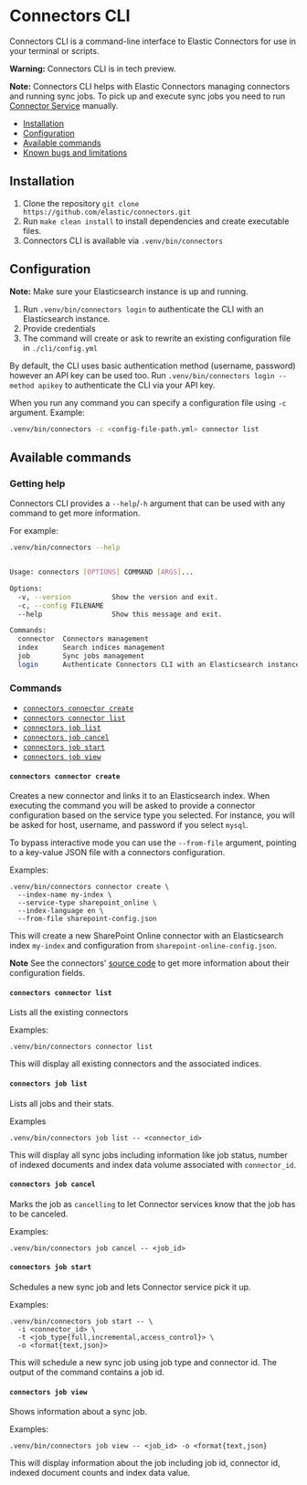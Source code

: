 # Connectors CLI

Connectors CLI is a command-line interface to Elastic Connectors for use in your terminal or scripts.

**Warning:**
Connectors CLI is in tech preview.

**Note:**
Connectors CLI helps with Elastic Connectors managing connectors and running sync jobs. To pick up and execute sync jobs you need to run [Connector Service](https://github.com/elastic/connectors/tree/main/scripts/stack) manually.

- [Installation](#installation)
- [Configuration](#configuration)
- [Available commands](#available-commands)
- [Known bugs and limitations](#known-bugs-and-limitations)

## Installation
1. Clone the repository `git clone https://github.com/elastic/connectors.git`
2. Run `make clean install` to install dependencies and create executable files.
3. Connectors CLI is available via `.venv/bin/connectors`

## Configuration
**Note:** Make sure your Elasticsearch instance is up and running.

1. Run `.venv/bin/connectors login` to authenticate the CLI with an Elasticsearch instance.
2. Provide credentials
3. The command will create or ask to rewrite an existing configuration file in `./cli/config.yml`

By default, the CLI uses basic authentication method (username, password) however an API key can be used too. 
Run `.venv/bin/connectors login --method apikey` to authenticate the CLI via your API key. 

When you run any command you can specify a configuration file using `-c` argument.
Example:

```bash
.venv/bin/connectors -c <config-file-path.yml> connector list
```

## Available commands
### Getting help
Connectors CLI provides a `--help`/`-h` argument that can be used with any command to get more information.

For example:
```bash
.venv/bin/connectors --help


Usage: connectors [OPTIONS] COMMAND [ARGS]...

Options:
  -v, --version          Show the version and exit.
  -c, --config FILENAME
  --help                 Show this message and exit.

Commands:
  connector  Connectors management
  index      Search indices management
  job        Sync jobs management
  login      Authenticate Connectors CLI with an Elasticsearch instance
```

### Commands

 - [`connectors connector create`](#connectors-connector-create)
 - [`connectors connector list`](#connectors-connector-list)
 - [`connectors job list`](#connectors-job-list)
 - [`connectors job cancel`](#connectors-job-cancel)
 - [`connectors job start`](#connectors-job-start)
 - [`connectors job view`](#connectors-job-view)

#### `connectors connector create`

Creates a new connector and links it to an Elasticsearch index. When executing the command you will be asked to provide a connector configuration based on the service type you selected. For instance, you will be asked for host, username, and password if you select `mysql`.

To bypass interactive mode you can use the `--from-file` argument, pointing to a key-value JSON file with a connectors configuration.

Examples:

```console
.venv/bin/connectors connector create \
  --index-name my-index \
  --service-type sharepoint_online \
  --index-language en \
  --from-file sharepoint-config.json
```

This will create a new SharePoint Online connector with an Elasticsearch index `my-index` and configuration from `sharepoint-online-config.json`.

**Note**
See the connectors' [source code](../connectors/sources) to get more information about their configuration fields.

#### `connectors connector list`

Lists all the existing connectors

Examples:

```console
.venv/bin/connectors connector list
```

This will display all existing connectors and the associated indices.

#### `connectors job list`
Lists all jobs and their stats.

Examples
```console
.venv/bin/connectors job list -- <connector_id>
```

This will display all sync jobs including information like job status, number of indexed documents and index data volume associated with `connector_id`.

#### `connectors job cancel`
Marks the job as `cancelling` to let Connector services know that the job has to be canceled.

Examples:

```console
.venv/bin/connectors job cancel -- <job_id>
```

#### `connectors job start`
Schedules a new sync job and lets Connector service pick it up.

Examples:

```console
.venv/bin/connectors job start -- \
  -i <connector_id> \
  -t <job_type{full,incremental,access_control}> \
  -o <format{text,json}>
```

This will schedule a new sync job using job type and connector id. The output of the command contains a job id.

#### `connectors job view`
Shows information about a sync job.

Examples:

```console
.venv/bin/connectors job view -- <job_id> -o <format{text,json}
```

This will display information about the job including job id, connector id, indexed document counts and index data value.
